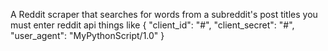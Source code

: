 A Reddit scraper that searches for words from a subreddit's post titles
you must enter reddit api things like 
{
    "client_id": "#",
    "client_secret": "#",
    "user_agent": "MyPythonScript/1.0"
}
